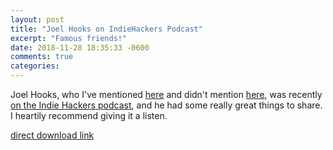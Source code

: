 ```yaml
---
layout: post
title: "Joel Hooks on IndieHackers Podcast"
excerpt: "Famous friends!"
date: 2018-11-28 18:35:33 -0600
comments: true
categories: 
---
```


Joel Hooks, who I've mentioned [here]({{site.baseurl}}/2018/04/17/joel-hooks-on-indie-hackers/) and didn't mention [here]({{site.baseurl}}/2018/06/24/pdx-2018/ "But that's who we were visiting"), was recently [on the Indie Hackers podcast](https://www.indiehackers.com/podcast/075-joel-hooks-of-egghead), and he had some really great things to share. I heartily recommend giving it a listen.

<div data-bt-embed="https://player.backtracks.fm/indiehackers/indiehackers/m/075-escaping-the-9-to-5-grind-to-create-a-3-million-business-with-joel-hooks-of-egghead-io" data-bt-theme="light" data-bt-show-art-cover="true"></div><script>(function(p,l,a,y,e,r,s){if(p[y]) return;if(p[e]) return p[e]();s=l.createElement(a);l.head.appendChild((s.async=p[y]=true,s.src=r,s))}(window,document,'script','__btL','__btR','https://player.backtracks.fm/embedder.js'))</script>

[direct download link](https://backtracks.fm/indiehackers/pr/a17c46b4-e9e5-11e8-b110-0e6378829f18/joel-hooks-of-egghead-io.mp3?s=1&r=https%3A%2F%2Fwww.indiehackers.com%2Fpodcast%2F075-joel-hooks-of-egghead)
